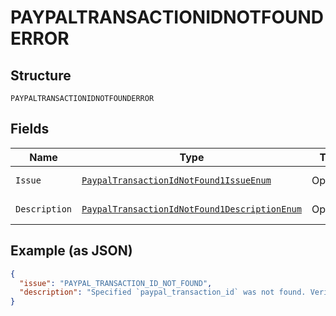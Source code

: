 
# PAYPALTRANSACTIONIDNOTFOUNDERROR

## Structure

`PAYPALTRANSACTIONIDNOTFOUNDERROR`

## Fields

| Name | Type | Tags | Description | Getter | Setter |
|  --- | --- | --- | --- | --- | --- |
| `Issue` | [`PaypalTransactionIdNotFound1IssueEnum`](../../doc/models/paypal-transaction-id-not-found-1-issue-enum.md) | Optional | - | PaypalTransactionIdNotFound1IssueEnum getIssue() | setIssue(PaypalTransactionIdNotFound1IssueEnum issue) |
| `Description` | [`PaypalTransactionIdNotFound1DescriptionEnum`](../../doc/models/paypal-transaction-id-not-found-1-description-enum.md) | Optional | - | PaypalTransactionIdNotFound1DescriptionEnum getDescription() | setDescription(PaypalTransactionIdNotFound1DescriptionEnum description) |

## Example (as JSON)

```json
{
  "issue": "PAYPAL_TRANSACTION_ID_NOT_FOUND",
  "description": "Specified `paypal_transaction_id` was not found. Verify the value and try the request again."
}
```

